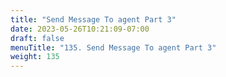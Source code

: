 ```yaml
---
title: "Send Message To agent Part 3"
date: 2023-05-26T10:21:09-07:00
draft: false
menuTitle: "135. Send Message To agent Part 3"
weight: 135
---
```


